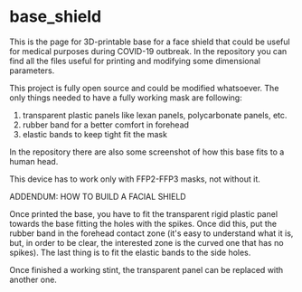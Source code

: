 # base_shield
This is the page for 3D-printable base for a face shield that could be useful for medical purposes during COVID-19 outbreak.
In the repository you can find all the files useful for printing and modifying some dimensional parameters.

This project is fully open source and could be modified whatsoever.
The only things needed to have a fully working mask are following:
1) transparent plastic panels like lexan panels, polycarbonate panels, etc.
2) rubber band for a better comfort in forehead
3) elastic bands to keep tight fit the mask

In the repository there are also some screenshot of how this base fits to a human head.

This device has to work only with FFP2-FFP3 masks, not without it.


ADDENDUM: HOW TO BUILD A FACIAL SHIELD

Once printed the base, you have to fit the transparent rigid plastic panel towards the base fitting the holes with the spikes.
Once did this, put the rubber band in the forehead contact zone (it's easy to understand what it is, but, in order to be clear, the interested zone is the curved one that has no spikes).
The last thing is to fit the elastic bands to the side holes.

Once finished a working stint, the transparent panel can be replaced with another one.
